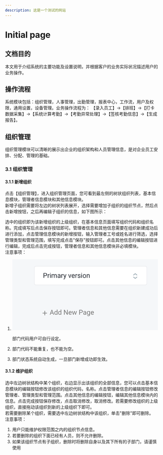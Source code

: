 ```yaml
---
description: 这是一个测试的网站
---
```


# Initial page



## 文档目的

本文用于介绍系统的主要功能及设置说明，并根据客户的业务实际状况描述用户的业务操作。

## 操作流程

系统模块包括：组织管理，人事管理，出勤管理，报表中心，工作流，用户及权限，通用设置，设备管理。业务操作流程为： 【录入员工】→【排班】→【打卡数据采集】→【系统计算考勤】→【考勤异常处理】→【签核考勤信息】→【生成报告】。

## 组织管理

组织管理模块可以清晰的展示出企业的组织架构和人员管理信息，是对企业员工安排、分配、管理的基础。

### 3.1 组织管理

#### 3.1.1 新增组织

点击【组织管理】，进入组织管理页面，您可看到最左侧的树状组织列表，基本信息模块，管理者信息模块和其他信息模块。  
新增子组织需要将左边的树状列表展开，选择需要增加子组织的组织节点，然后点击新增按钮，之后再编辑子组织的信息，如下图所示：





  
  
选中的组织即为该新增组织的上级组织，在基本信息页面填写组织代码和组织名称。完成填写后点击保存按钮即可。管理者信息和其他信息需要在组织新建成功后进行添加，点击管理信息模块的新增按钮，输入管理者工号或姓名进行筛选，选择管理类型和管理范围，填写完成点击"保存"按钮即可。点击其他信息的编辑按钮进行编辑，完成后点击完成按钮，管理者信息和其他信息模块非必填模块。  
注意事项：

1. ![](.gitbook/assets/image%20%281%29.png)

   部门代码用户可自行设定。

2. 部门代码不能重复，也不能为空。
3. 部门状态系统自动生成，一旦部门新增成功即生效。

#### 3.1.2 维护组织

选中左边树状结构中某个组织，右边显示出该组织的全部信息，您可以点击基本信息模块的编辑按钮修改该组织的组织代码，名称。点击管理者信息的编辑按钮修改管理者、管理类型和管理范围。点击其他信息的编辑按钮，编辑其他信息模块内的信息。点击完成按钮保存修改，点击取消修改，取消修改。若需要修改组织的上级组织，直接拖动该组织到新的上级组织下即可。  
若需要删除某个组织，需要选中左边树状结构中该组织，单击"删除"即可删除。  
注意事项：

1. 用户只能维护权限范围之内的组织节点信息。
2. 若要删除的组织下面已经有人员，则不允许删除。
3. 如果该组织节点有子组织，删除时将删除自身以及其下所有的子部门，请谨慎使用

